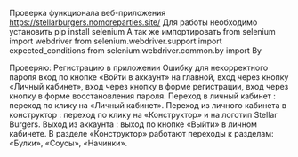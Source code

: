 Проверка функционала веб-приложения https://stellarburgers.nomoreparties.site/
Для работы необходимо установить pip install selenium
А так же импортировать from selenium import webdriver
from selenium.webdriver.support import expected_conditions
from selenium.webdriver.common.by import By

Проверяю:
Регистрацию в приложении
Ошибку для некорректного пароля
вход по кнопке «Войти в аккаунт» на главной,
вход через кнопку «Личный кабинет»,
вход через кнопку в форме регистрации,
вход через кнопку в форме восстановления пароля.
Переход в личный кабинет : переход по клику на «Личный кабинет».
Переход из личного кабинета в конструктор : переход по клику на «Конструктор» и на логотип Stellar Burgers.
Выход из аккаунта : выход по кнопке «Выйти» в личном кабинете.
В разделе «Конструктор» работают переходы к разделам: «Булки», «Соусы», «Начинки».

